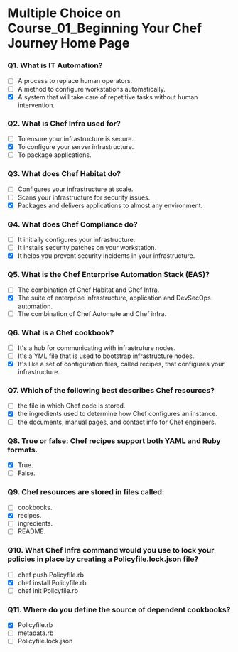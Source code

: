 # Multiple Choice on Course_01_Beginning Your Chef Journey Home Page

### Q1. What is IT Automation?
- [ ] A process to replace human operators.
- [ ] A method to configure workstations automatically.
- [X] A system that will take care of repetitive tasks without human intervention.

### Q2. What is Chef Infra used for?
- [ ] To ensure your infrastructure is secure. 
- [x] To configure your server infrastructure. 
- [ ] To package applications.

### Q3. What does Chef Habitat do?
- [ ] Configures your infrastructure at scale.
- [ ] Scans your infrastructure for security issues.
- [x] Packages and delivers applications to almost any environment.

### Q4. What does Chef Compliance do?
- [ ] It initially configures your infrastructure.
- [ ] It installs security patches on your workstation.
- [x] It helps you prevent security incidents in your infrastructure.

### Q5. What is the Chef Enterprise Automation Stack (EAS)?
- [ ] The combination of Chef Habitat and Chef Infra.
- [x] The suite of enterprise infrastructure, application and DevSecOps automation.
- [ ] The combination of Chef Automate and Chef infra.

### Q6. What is a Chef cookbook?
- [ ] It's a hub for communicating with infrastruture nodes.
- [ ] It's a YML file that is used to bootstrap infrastructure nodes.
- [x] It's like a set of configuration files, called recipes, that configures your infrastructure.

### Q7. Which of the following best describes Chef resources?
- [ ] the file in which Chef code is stored.
- [x] the ingredients used to determine how Chef configures an instance.
- [ ] the documents, manual pages, and contact info for Chef engineers.

### Q8. True or false: Chef recipes support both YAML and Ruby formats.
- [x] True.
- [ ] False.

### Q9. Chef resources are stored in files called:
- [ ] cookbooks.
- [x] recipes.
- [ ] ingredients.
- [ ] README.

### Q10. What Chef Infra command would you use to lock your policies in place by creating a Policyfile.lock.json file?
- [ ] chef push Policyfile.rb
- [x] chef install Policyfile.rb
- [ ] chef init Policyfile.rb

### Q11. Where do you define the source of dependent cookbooks?
- [x] Policyfile.rb
- [ ] metadata.rb
- [ ] Policyfile.lock.json